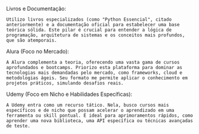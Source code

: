 Livros e Documentação:

    Utilizo livros especializados (como "Python Essencial", citado anteriormente) e a documentação oficial para estabelecer uma base teórica sólida. Este pilar é crucial para entender a lógica de programação, arquitetura de sistemas e os conceitos mais profundos, que são atemporais.

Alura (Foco no Mercado):

    A Alura complementa a teoria, oferecendo uma vasta gama de cursos aprofundados e bootcamps. Priorizo esta plataforma para dominar as tecnologias mais demandadas pelo mercado, como frameworks, cloud e metodologias ágeis. Seu formato me permite aplicar o conhecimento em projetos práticos, simulando desafios reais.

Udemy (Foco em Nicho e Habilidades Específicas):

    A Udemy entra como um recurso tático. Nela, busco cursos mais específicos e de nicho que possam acelerar o aprendizado em uma ferramenta ou skill pontual. É ideal para aprimoramentos rápidos, como aprender uma nova biblioteca, uma API específica ou técnicas avançadas de teste.
